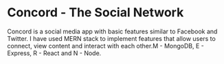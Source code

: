 # Concord -  The Social Network

Concord is a social media app with basic features similar to Facebook and Twitter. I have used MERN stack to implement features that allow users to connect, view content and interact with each other.M - MongoDB, E - Express, R - React and N - Node.




